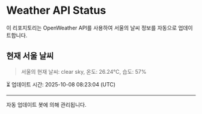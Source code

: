 
# Weather API Status

이 리포지토리는 OpenWeather API를 사용하여 서울의 날씨 정보를 자동으로 업데이트합니다.

## 현재 서울 날씨
> 서울의 현재 날씨: clear sky, 온도: 26.24°C, 습도: 57%

⏳ 업데이트 시간: 2025-10-08 08:23:04 (UTC)

---
자동 업데이트 봇에 의해 관리됩니다.
